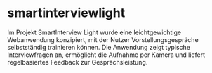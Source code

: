 # smartinterviewlight
Im Projekt SmartInterview Light wurde eine leichtgewichtige Webanwendung konzipiert, mit der Nutzer Vorstellungsgespräche selbstständig trainieren können. Die Anwendung zeigt typische Interviewfragen an, ermöglicht die Aufnahme per Kamera und liefert regelbasiertes Feedback zur Gesprächsleistung.
